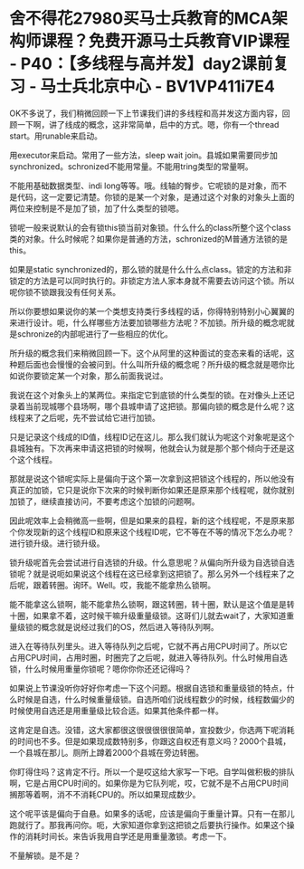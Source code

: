 # 舍不得花27980买马士兵教育的MCA架构师课程？免费开源马士兵教育VIP课程 - P40：【多线程与高并发】day2课前复习 - 马士兵北京中心 - BV1VP411i7E4

OK不多说了，我们稍微回顾一下上节课我们讲的多线程和高并发这方面内容，回顾一下啊，讲了线成的概念，这非常简单，启中的方式。嗯，你有一个thread start。用runable来启动。

用executor来启动。常用了一些方法，sleep wait join。县城如果需要同步加synchronized。schronized不能用常量。不能用tring类型的常量啊。

不能用基础数据类型、indi long等等。哦。线轴的臀步。它呢锁的是对象，而不是代码，这一定要记清楚。你锁的是某一个对象，是通过这个对象的对象头上面的两位来控制是不是加了锁，加了什么类型的锁嗯。

锁呢一般来说默认的会有锁this锁当前对象锁。什么什么的class所整个这个class类的对象。什么时候呢？如果你是普通的方法，schronized的M普通方法锁的是this。

如果是static synchronized的，那么锁的就是什么什么点class。锁定的方法和非锁定的方法是可以同时执行的。非锁定方法人家本身就不需要去访问这个锁。所以呢你锁不锁跟我没有任何关系。

所以你要想如果说你的某一个类想支持类行多线程的话，你得特别特别小心翼翼的来进行设计。呃，什么样哪些方法要加锁哪些方法呢？不加锁。所升级的概念呢就是schronize的内部呢进行了一些相应的优化。

所升级的概念我们来稍微回顾一下。这个从阿里的这种面试的变态来看的话呢，这种题后面也会慢慢的会被问到。什么叫所升级的概念呢？所升级的概念就是嗯你比如说你要锁定某一个对象，那么前面我说过。

我说在这个对象头上的某两位。来指定它到底锁的什么类型的锁。在对像头上还记录着当前现城哪个县场啊，哪个县城申请了这把锁。那偏向锁的概念是什么呢？这线程来了之后呢，先不尝试给它进行加锁。

只是记录这个线成的ID值，线程ID记在这儿。那么我们就认为呢这个对象呢是这个县城独有。下次再来申请这把锁的时候啊，他就会认为就是那个那个倾向于还是这个这个线程。

那就是说这个锁呢实际上是偏向于这个第一次拿到这把锁这个线程的，所以他没有真正的加锁，它只是说你下次来的时候判断你如果还是原来那个线程呢，就你就别加锁了，继续直接访问，不要考虑这个加锁的问题啊。

因此呢效率上会稍微高一些啊，但是如果来的县程，新的这个线程呢，不是原来那个你发现新的这个线程ID和原来这个线程ID呢，它不等在不等的情况下怎么办呢？进行锁升级。进行锁升级。

锁升级呢首先会尝试进行自选锁的升级。什么意思呢？从偏向所升级为自选锁自选锁呢？就是说呃如果说这个线程在这已经拿到这把锁了。那么另外一个线程来了之后呢，跟着转圈。询环。Well。哎，我能不能拿热么锁啊。

能不能拿这么锁啊，能不能拿热么锁啊，跟这转圈，转十圈，默认是这个值是是转十圈，如果拿不着，这时候干嘛升级重量级锁。这哥们儿就去wait了，大家知道重量级锁的概念就是说经过我们的OS，然后进入等待队列啊。

进入在等待队列里头。进入等待队列之后呢，它就不再占用CPU时间了。所以它占用CPU时间，占用时圈，时圈完了之后呢，就进入等待队列。什么时候用自选锁，什么时候用重量你锁呢？嗯你你你还还记得吗？

如果说上节课没听你好好你考虑一下这个问题。根据自选锁和重量级锁的特点，什么时候是自选，什么时候重量级锁。自选所咱们说线程数少的时候，线程数偏少的时候使用自选还是用重量级比较合适。如果其他条件都一样。

这肯定是自选。没错，这大家都很这很很很很很简单，宣投数少，你选两下呢消耗的时间也不多。但是如果现成数特别多，你跟这自权还有意义吗？2000个县城，一个县城在那儿。厕所上蹲着2000个县城在旁边转圈。

你盯得住吗？这肯定不行。所以一个是哎这给大家写一下吧。自学叫做积极的排队啊，它是占用CPU时间的。如果你是为它队列呢，哎，它就不是不占用CPU时间搁那等着啊，消不不消耗CPU的。所以如果现成数少。

这个呢平该是偏向于自悬。如果多的话呢，应该是偏向于重量计算。只有一在那儿跑就行了。那我再问你。呃，大家知道你拿到这把锁之后要执行操作。如果这个操作的消耗时间长。来告诉我用自学还是用重量激锁。考虑一下。

不量解锁。是不是？